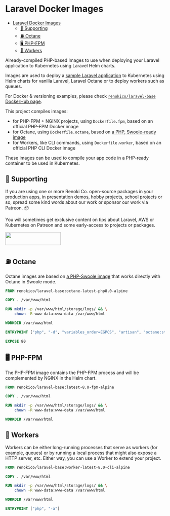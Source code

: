 Laravel Docker Images
=====================

- [Laravel Docker Images](#laravel-docker-images)
  - [🤝 Supporting](#-supporting)
  - [⛽ Octane](#-octane)
  - [🖥 PHP-FPM](#-php-fpm)
  - [🤖 Workers](#-workers)

Already-compiled PHP-based Images to use when deploying your Laravel application to Kubernetes using Laravel Helm charts.

Images are used to deploy a [sample Laravel application](https://github.com/renoki-co/laravel-helm-demo) to Kubernetes using Helm charts for vanilla Laravel, Laravel Octane or to deploy workers such as queues.

For Docker & versioning examples, please check [`renokico/laravel-base` DockerHub page](https://hub.docker.com/r/renokico/laravel-base).

This project compiles images:

- for PHP-FPM + NGINX projects, using `Dockerfile.fpm`, based on an official PHP-FPM Docker image
- for Octane, using `Dockerfile.octane`, based on [a PHP, Swoole-ready image](https://hub.docker.com/r/phpswoole/swoole)
- for Workers, like CLI commands, using `Dockerfile.worker`, based on an official PHP CLI Docker image

These images can be used to compile your app code in a PHP-ready container to be used in Kubernetes.

## 🤝 Supporting

If you are using one or more Renoki Co. open-source packages in your production apps, in presentation demos, hobby projects, school projects or so, spread some kind words about our work or sponsor our work via Patreon. 📦

You will sometimes get exclusive content on tips about Laravel, AWS or Kubernetes on Patreon and some early-access to projects or packages.

[<img src="https://c5.patreon.com/external/logo/become_a_patron_button.png" height="41" width="175" />](https://www.patreon.com/bePatron?u=10965171)

## ⛽ Octane

Octane images are based on [a PHP-Swoole image](https://hub.docker.com/r/phpswoole/swoole) that works directly with Octane in Swoole mode.

```Dockerfile
FROM renokico/laravel-base:octane-latest-php8.0-alpine

COPY . /var/www/html

RUN mkdir -p /var/www/html/storage/logs/ && \
    chown -R www-data:www-data /var/www/html

WORKDIR /var/www/html

ENTRYPOINT ["php", "-d", "variables_order=EGPCS", "artisan", "octane:start", "--server=swoole", "--host=0.0.0.0", "--port=80"]

EXPOSE 80
```

## 🖥 PHP-FPM

The PHP-FPM image contains the PHP-FPM process and will be complemented by NGINX in the Helm chart.

```Dockerfile
FROM renokico/laravel-base:latest-8.0-fpm-alpine

COPY . /var/www/html

RUN mkdir -p /var/www/html/storage/logs/ && \
    chown -R www-data:www-data /var/www/html

WORKDIR /var/www/html
```

## 🤖 Workers

Workers can be either long-running processes that serve as workers (for example, queues) or by running a local process that might also expose a HTTP server, etc. Either way, you can use a Worker to extend your project.

```Dockerfile
FROM renokico/laravel-base:worker-latest-8.0-cli-alpine

COPY . /var/www/html

RUN mkdir -p /var/www/html/storage/logs/ && \
    chown -R www-data:www-data /var/www/html

WORKDIR /var/www/html

ENTRYPOINT ["php", "-a"]
```
